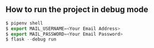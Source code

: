 ## How to run the project in debug mode

```javascript
$ pipenv shell
$ export MAIL_USERNAME=<Your Email Address>
$ export MAIL_PASSWORD=<Your Email Password>
$ flask --debug run
```